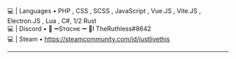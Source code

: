 <div>

<br>

💻 | Languages • PHP , CSS , SCSS , JavaScript , Vue.JS , Vite.JS , Electron.JS , Lua , C#, 1/2 Rust <br>
💻 | Discord • 🖤 ➖Sтαcнє ➖ 💛I TheRuthless#8642 <br>
💻 | Steam • https://steamcommunity.com/id/justlivethis <br>

<hr>
<p href=""><p>
  
<p align="center">
<!--<img style="margin-left: auto;" src="http://stachemsc.xyz/github.svg"></img>-->
<p>
  
<p href=""><p>
</div>
